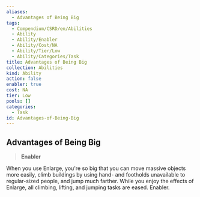 ```yaml
---
aliases:
  - Advantages of Being Big
tags:
  - Compendium/CSRD/en/Abilities
  - Ability
  - Ability/Enabler
  - Ability/Cost/NA
  - Ability/Tier/Low
  - Ability/Categories/Task
title: Advantages of Being Big
collection: Abilities
kind: Ability
action: false
enabler: true
cost: NA
tier: Low
pools: []
categories:
  - Task
id: Advantages-of-Being-Big
---
```

## Advantages of Being Big  
  
>**Enabler**
  
  
  
When you use Enlarge, you're so big that you can move massive objects more easily, climb buildings by using hand- and footholds unavailable to regular-sized people, and jump much farther. While you enjoy the effects of Enlarge, all climbing, lifting, and jumping tasks are eased. Enabler.
